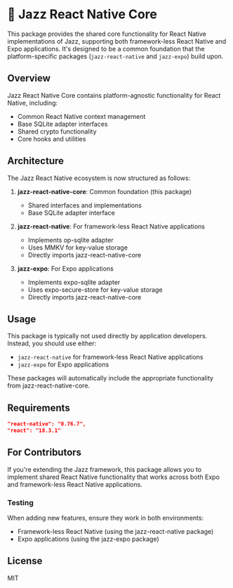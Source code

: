 # 🎷 Jazz React Native Core

This package provides the shared core functionality for React Native implementations of Jazz, supporting both framework-less React Native and Expo applications. It's designed to be a common foundation that the platform-specific packages (`jazz-react-native` and `jazz-expo`) build upon.

## Overview

Jazz React Native Core contains platform-agnostic functionality for React Native, including:

- Common React Native context management
- Base SQLite adapter interfaces
- Shared crypto functionality
- Core hooks and utilities

## Architecture

The Jazz React Native ecosystem is now structured as follows:

1. **jazz-react-native-core**: Common foundation (this package)
   - Shared interfaces and implementations
   - Base SQLite adapter interface

2. **jazz-react-native**: For framework-less React Native applications
   - Implements op-sqlite adapter
   - Uses MMKV for key-value storage
   - Directly imports jazz-react-native-core

3. **jazz-expo**: For Expo applications
   - Implements expo-sqlite adapter
   - Uses expo-secure-store for key-value storage
   - Directly imports jazz-react-native-core

## Usage

This package is typically not used directly by application developers. Instead, you should use either:

- `jazz-react-native` for framework-less React Native applications
- `jazz-expo` for Expo applications

These packages will automatically include the appropriate functionality from jazz-react-native-core.

## Requirements

```json
"react-native": "0.76.7",
"react": "18.3.1"
```

## For Contributors

If you're extending the Jazz framework, this package allows you to implement shared React Native functionality that works across both Expo and framework-less React Native applications.

### Testing

When adding new features, ensure they work in both environments:
- Framework-less React Native (using the jazz-react-native package)
- Expo applications (using the jazz-expo package)

## License

MIT
